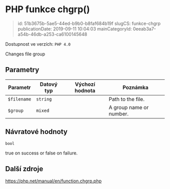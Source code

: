 PHP funkce chgrp()
================================

> id: 51b3675b-5ae5-44ed-b9b0-b8faf684b19f
> slugCS: funkce-chgrp
> publicationDate: 2019-09-11 10:04:03
> mainCategoryId: 0eeab3a7-a54b-46db-a253-ca6100145648

Dostupnost ve verzích: `PHP 4.0`

Changes file group


Parametry
--------------

| Parametr | Datový typ | Výchozí hodnota | Poznámka |
|-----|-----|-----|-----|
| `$filename` | `string` |  | Path to the file. |
| `$group` | `mixed` |  | A group name or number. |


Návratové hodnoty
----------------

`bool`

true on success or false on failure.

Další zdroje
------------

https://php.net/manual/en/function.chgrp.php

